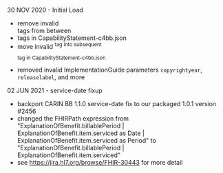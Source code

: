 30 NOV 2020 - Initial Load
 - remove invalid <br/> tags from between <li> tags in CapabilityStatement-c4bb.json
 - move invalid <sup> tag into subsequent <p> tag in CapabilityStatement-c4bb.json 
 - removed invalid ImplementationGuide parameters `copyrightyear`, `releaselabel`, and more
 
02 JUN 2021 - service-date fixup
-  backport CARIN BB 1.1.0 service-date fix to our packaged 1.0.1 version #2456 
 - changed the FHIRPath expression from 
   "ExplanationOfBenefit.billablePeriod | ExplanationOfBenefit.item.serviced as Date |  ExplanationOfBenefit.item.serviced as Period" to 
   "ExplanationOfBenefit.billablePeriod | ExplanationOfBenefit.item.serviced"
 - see https://jira.hl7.org/browse/FHIR-30443 for more detail

